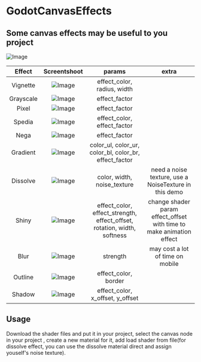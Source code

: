# GodotCanvasEffects
## Some canvas effects may be useful to you project


![Image](https://github.com/raphael10241024/PicturesToUse/blob/master/all.png?raw=true)


| Effect   | Screentshoot  |  params | extra|
|:----------:|:-------------:|:----------:|:-------:|
| Vignette   |  ![Image](https://github.com/raphael10241024/PicturesToUse/blob/master/Vignette.png?raw=true)   | effect_color, radius, width ||
| Grayscale  |    ![Image](https://github.com/raphael10241024/PicturesToUse/blob/master/Grayscale.png?raw=true)   |   effect_factor ||
|  Pixel     | ![Image](https://github.com/raphael10241024/PicturesToUse/blob/master/Pixel.png?raw=true) |    effect_factor||
| Spedia     |  ![Image](https://github.com/raphael10241024/PicturesToUse/blob/master/Spedia.png?raw=true) |  effect_color, effect_factor||
| Nega      | ![Image](https://github.com/raphael10241024/PicturesToUse/blob/master/Nega.png?raw=true)| effect_factor||
|Gradient| ![Image](https://github.com/raphael10241024/PicturesToUse/blob/master/Gradient.png?raw=true)|color_ul, color_ur, color_bl, color_br, effect_factor||
|Dissolve|![Image](https://github.com/raphael10241024/PicturesToUse/blob/master/Dissolve.png?raw=true) | color, width, noise_texture| need a noise texture, use a NoiseTexture in this demo|
|Shiny|![Image](https://github.com/raphael10241024/PicturesToUse/blob/master/Shiny.png?raw=true) | effect_color, effect_strength, effect_offset, rotation, width, softness|change shader param effect_offset with time to make animation effect|
|Blur|![Image](https://github.com/raphael10241024/PicturesToUse/blob/master/Blur.png?raw=true)| strength| may cost a lot of time on mobile ||
|Outline|![Image](https://github.com/raphael10241024/PicturesToUse/blob/master/Outline.png?raw=true)|effect_color, border||
|Shadow|![Image](https://github.com/raphael10241024/PicturesToUse/blob/master/Shadow.png?raw=true)|effect_color, x_offset, y_offset||

## Usage

Download the shader files and put it in your project, select the canvas node in your project , create a new material for it, add load shader from file(for dissolve effect, you can use the dissolve material direct and assign youself's noise texture).
